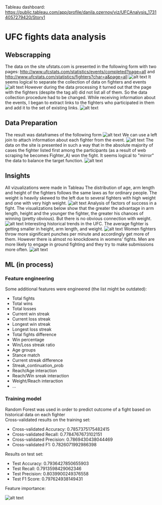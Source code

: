 Tableau dashboard: https://public.tableau.com/app/profile/danila.ozernoy/viz/UFCAnalysis_17314057279420/Story1

# UFC fights data analysis
## Webscrapping
The data on the site ufstats.com is presented in the following form with two pages: http://www.ufcstats.com/statistics/events/completed?page=all and http://www.ufcstats.com/statistics/fighters?char=a&page=all
![alt text](images/image-3.png)
It seems logical to separate the collection of data on fighters and events
![alt text](images/image-4.png)
However during the data processing it turned out that the page with the fighters (despite the tag all) did not list all of them. So the data collection procedure had to be changed. While receiving information about the events, I began to extract links to the fighters who participated in them and add it to the set of existing links.
![alt text](images/image-5.png)

## Data Preparation
The result was dataframes of the following form
![alt text](images/image-6.png)
We can use a left join to attach information about each fighter from the event.
![alt text](images/image-7.png)
The data on the site is presented in such a way that in the absolute majority of cases the fighter listed first among the participants (as a result of web scraping he becomes Fighter_A) won the fight. It seems logical to "mirror" the data to balance the target function.
![alt text](images/image-8.png)
## Insights
All vizualizations were made in Tableau
The distribution of age, arm length and height of the fighters follows the same laws as for ordinary people. The weight is heavily skewed to the left due to several fighters with high weight and one with very high weight.
![alt text](images/image-9.png)
Analysis of factors of success in a fight. The visualizations below show that the greater the advantage in arm length, height and the younger the fighter, the greater his chances of winning (pretty obvious). But there is no obvious connection with weight.
![alt text](images/image-10.png)
Interesting historical trends in the UFC. The average fighter is getting smaller in height, arm length, and weight.
![alt text](images/image-11.png)
Women fighters throw more significant punches per minute and accordingly get more of them. However there is almost no knockdowns in womens' fights.
Men are more likely to engage in ground fighting and they try to make submissions more often.
![alt text](images/image-12.png)
## ML (in process)
### Feature engineering
Some additional features were engineered (the list might be outdated):
- Total fights
- Total wins
- Total losses
- Current win streak
- Current loss streak
- Longest win streak
- Longest loss streak
- Total fights difference
- Win percentage
- Win/Loss streak ratio
- Age groups
- Stance match
- Current streak difference
- Streak_continuation_prob
- Reach/Age interaction
- Reach/Win sreak interaction
- Weight/Reach interaction
- ...
### Training model
Random Forest was used in order to predict outcome of a fight based on historical data on each fighter  
Cross-validated results on the training set:
- Сross-validated Accuracy: 0.7857375175482415
- Cross-validated Recall: 0.7784767673102151
- Cross-validated Precision: 0.7869430438044469
- Cross-validated F1: 0.7826071992986398

Results on test set:
- Test Accuracy: 0.7936427850655903
- Test Recall: 0.7913598429062346
- Test Precision: 0.8039900249376558
- Test F1 Score: 0.797624938149431

Feature importance:

![alt text](images/image-13.png)
